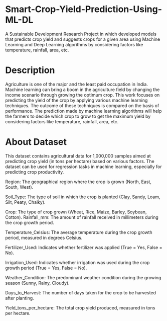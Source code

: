 # Smart-Crop-Yield-Prediction-Using-ML-DL

A Sustainable Development Research Project in which developed models that predicts crop yield and suggests crops for a given area using Machine Learning and Deep Learning algorithms by considering factors like temperature, rainfall, area, etc.

# Description
Agriculture is one of the major and the least paid occupation in India. Machine learning can bring a boom in the agriculture field by changing the income scenario through growing the optimum crop. This work focuses on predicting the yield of the crop by applying various machine learning techniques. The outcome of these techniques is compared on the basis of performance. The prediction made by machine learning algorithms will help the farmers to decide which crop to grow to get the maximum yield by considering factors like temperature, rainfall, area, etc.

# About Dataset
This dataset contains agricultural data for 1,000,000 samples aimed at predicting crop yield (in tons per hectare) based on various factors. The dataset can be used for regression tasks in machine learning, especially for predicting crop productivity.

Region: The geographical region where the crop is grown (North, East, South, West).

Soil_Type: The type of soil in which the crop is planted (Clay, Sandy, Loam, Silt, Peaty, Chalky).

Crop: The type of crop grown (Wheat, Rice, Maize, Barley, Soybean, Cotton). Rainfall_mm: The amount of rainfall received in millimeters during the crop growth period.

Temperature_Celsius: The average temperature during the crop growth period, measured in degrees Celsius.

Fertilizer_Used: Indicates whether fertilizer was applied (True = Yes, False = No).

Irrigation_Used: Indicates whether irrigation was used during the crop growth period (True = Yes, False = No).

Weather_Condition: The predominant weather condition during the growing season (Sunny, Rainy, Cloudy).

Days_to_Harvest: The number of days taken for the crop to be harvested after planting.

Yield_tons_per_hectare: The total crop yield produced, measured in tons per hectare.
